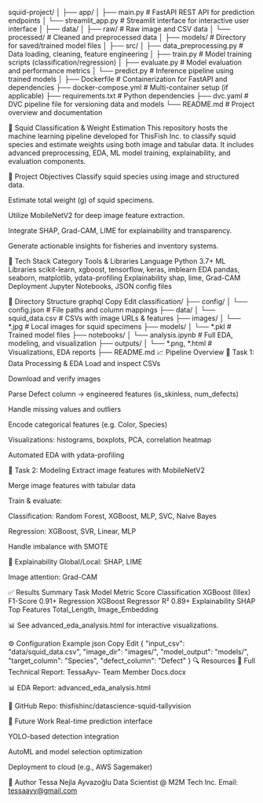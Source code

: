 squid-project/
│
├── app/
│   ├── main.py              # FastAPI REST API for prediction endpoints
│   └── streamlit_app.py     # Streamlit interface for interactive user interface
│
├── data/
│   ├── raw/                 # Raw image and CSV data
│   └── processed/           # Cleaned and preprocessed data
│
├── models/                  # Directory for saved/trained model files
│
├── src/
│   ├── data_preprocessing.py  # Data loading, cleaning, feature engineering
│   ├── train.py               # Model training scripts (classification/regression)
│   ├── evaluate.py            # Model evaluation and performance metrics
│   └── predict.py             # Inference pipeline using trained models
│
├── Dockerfile                # Containerization for FastAPI and dependencies
├── docker-compose.yml        # Multi-container setup (if applicable)
├── requirements.txt          # Python dependencies
├── dvc.yaml                  # DVC pipeline file for versioning data and models
└── README.md                 # Project overview and documentation


🦑 Squid Classification & Weight Estimation
This repository hosts the machine learning pipeline developed for ThisFish Inc. to classify squid species and estimate weights using both image and tabular data. It includes advanced preprocessing, EDA, ML model training, explainability, and evaluation components.

📌 Project Objectives
Classify squid species using image and structured data.

Estimate total weight (g) of squid specimens.

Utilize MobileNetV2 for deep image feature extraction.

Integrate SHAP, Grad-CAM, LIME for explainability and transparency.

Generate actionable insights for fisheries and inventory systems.

🧰 Tech Stack
Category	Tools & Libraries
Language	Python 3.7+
ML Libraries	scikit-learn, xgboost, tensorflow, keras, imblearn
EDA	pandas, seaborn, matplotlib, ydata-profiling
Explainability	shap, lime, Grad-CAM
Deployment	Jupyter Notebooks, JSON config files

📂 Directory Structure
graphql
Copy
Edit
classification/
├── config/
│   └── config.json         # File paths and column mappings
├── data/
│   └── squid_data.csv      # CSVs with image URLs & features
├── images/
│   └── *.jpg               # Local images for squid specimens
├── models/
│   └── *.pkl               # Trained model files
├── notebooks/
│   └── analysis.ipynb      # Full EDA, modeling, and visualization
├── outputs/
│   └── *.png, *.html       # Visualizations, EDA reports
├── README.md
📈 Pipeline Overview
🔹 Task 1: Data Processing & EDA
Load and inspect CSVs

Download and verify images

Parse Defect column → engineered features (is_skinless, num_defects)

Handle missing values and outliers

Encode categorical features (e.g. Color, Species)

Visualizations: histograms, boxplots, PCA, correlation heatmap

Automated EDA with ydata-profiling

🔹 Task 2: Modeling
Extract image features with MobileNetV2

Merge image features with tabular data

Train & evaluate:

Classification: Random Forest, XGBoost, MLP, SVC, Naive Bayes

Regression: XGBoost, SVR, Linear, MLP

Handle imbalance with SMOTE

🔹 Explainability
Global/Local: SHAP, LIME

Image attention: Grad-CAM

✅ Results Summary
Task	Model	Metric	Score
Classification	XGBoost (Illex)	F1-Score	0.91+
Regression	XGBoost Regressor	R²	0.89+
Explainability	SHAP	Top Features	Total_Length, Image_Embedding

📊 See advanced_eda_analysis.html for interactive visualizations.

⚙️ Configuration Example
json
Copy
Edit
{
  "input_csv": "data/squid_data.csv",
  "image_dir": "images/",
  "model_output": "models/",
  "target_column": "Species",
  "defect_column": "Defect"
}
🔍 Resources
📘 Full Technical Report: TessaAyv- Team Member Docs.docx

📊 EDA Report: advanced_eda_analysis.html

🔗 GitHub Repo: thisfishinc/datascience-squid-tallyvision

🧠 Future Work
Real-time prediction interface

YOLO-based detection integration

AutoML and model selection optimization

Deployment to cloud (e.g., AWS Sagemaker)

👤 Author
Tessa Nejla Ayvazoğlu
Data Scientist @ M2M Tech Inc.
Email: tessaayv@gmail.com
